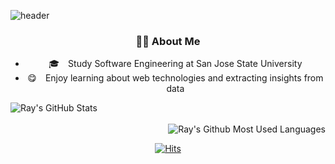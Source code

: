 <!--
**moonnada/moonnada** is a ✨ _special_ ✨ repository because its `README.md` (this file) appears on your GitHub profile.

Here are some ideas to get you started:

- 🔭 I’m currently working on ...
- 🌱 I’m currently learning ...
- 👯 I’m looking to collaborate on ...
- 🤔 I’m looking for help with ...
- 💬 Ask me about ...
- 📫 How to reach me: ...
- 😄 Pronouns: ...
- ⚡ Fun fact: ...
-->


![header](https://capsule-render.vercel.app/api?type=waving&color=auto&height=200&section=header&text=moonnada🌙&fontSize=60)

<div align=center>

### 👨‍💻 About Me
  * :mortar_board:  Study Software Engineering at San Jose State University
  * :yum:  Enjoy learning about web technologies and extracting insights from data 
 


<a href="https://github.com/moonnada">
<img align="left" src="https://github-readme-streak-stats.herokuapp.com/?user=moonnada" alt="Ray's GitHub Stats" title="GitHub Streak" />
</a> 
<br></br>

<img align="right" src="https://github-readme-stats.vercel.app/api/top-langs/?username=moonnada&layout=compact" alt="Ray's Github Most Used Languages">

 
 <br />

[![Hits](https://hits.seeyoufarm.com/api/count/incr/badge.svg?url=https%3A%2F%2Fgithub.com%2Fmoonnada&count_bg=%2379C83D&title_bg=%23555555&icon=&icon_color=%23E7E7E7&title=hits&edge_flat=false)](https://hits.seeyoufarm.com)
